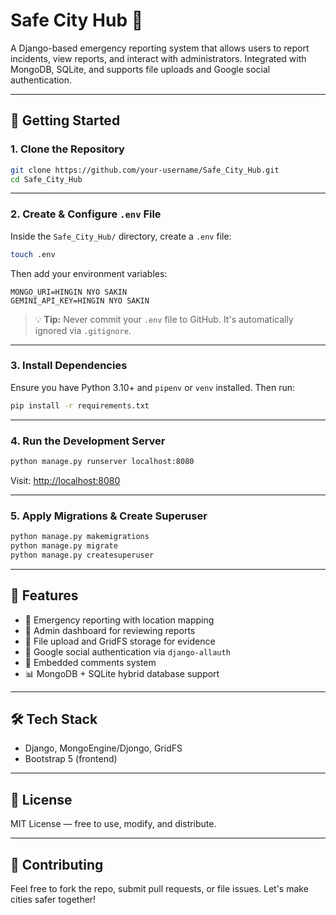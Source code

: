 # Safe City Hub 🚨

A Django-based emergency reporting system that allows users to report incidents, view reports, and interact with administrators. Integrated with MongoDB, SQLite, and supports file uploads and Google social authentication.

---

## 🚀 Getting Started

### 1. Clone the Repository

```bash
git clone https://github.com/your-username/Safe_City_Hub.git
cd Safe_City_Hub
```

---

### 2. Create & Configure `.env` File

Inside the `Safe_City_Hub/` directory, create a `.env` file:

```bash
touch .env
```

Then add your environment variables:

```
MONGO_URI=HINGIN NYO SAKIN
GEMINI_API_KEY=HINGIN NYO SAKIN
```

> 💡 **Tip:** Never commit your `.env` file to GitHub. It's automatically ignored via `.gitignore`.

---

### 3. Install Dependencies

Ensure you have Python 3.10+ and `pipenv` or `venv` installed. Then run:

```bash
pip install -r requirements.txt
```

---

### 4. Run the Development Server

```bash
python manage.py runserver localhost:8080
```

Visit: [http://localhost:8080](http://localhost:8080)

---

### 5. Apply Migrations & Create Superuser

```bash
python manage.py makemigrations
python manage.py migrate
python manage.py createsuperuser
```

---

## 🧠 Features

- 📍 Emergency reporting with location mapping
- 🧾 Admin dashboard for reviewing reports
- 📸 File upload and GridFS storage for evidence
- 👤 Google social authentication via `django-allauth`
- 💬 Embedded comments system
- 📊 MongoDB + SQLite hybrid database support

---

## 🛠 Tech Stack

- Django, MongoEngine/Djongo, GridFS
- Bootstrap 5 (frontend)
---

## 📄 License

MIT License — free to use, modify, and distribute.

---

## 🤝 Contributing

Feel free to fork the repo, submit pull requests, or file issues. Let's make cities safer together!
